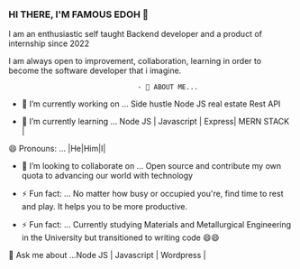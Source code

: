 ### HI THERE, I'M FAMOUS EDOH 👋

I am an enthusiastic self taught Backend developer and a product of internship since 2022

I am always open to improvement, collaboration, learning in order to become the software developer that i imagine.

                                    - 💬 ABOUT ME...
                                    
- 🔭 I’m currently working on ... Side  hustle Node JS real estate Rest API

- 🌱 I’m currently learning ... Node JS | Javascript | Express| MERN STACK |

😄 Pronouns: ... |He|Him|I|

- 👯 I’m looking to collaborate on ... Open source and contribute my own quota to advancing our world with technology

- ⚡ Fun fact: ... No matter how busy or occupied you're, find time to rest and play. It helps you to be more productive.

- ⚡ Fun fact: ... Currently studying Materials and Metallurgical Engineering in the University but transitioned to writing code 😄😄

💬 Ask me about ...Node JS | Javascript | Wordpress |

                                         
                                         

<!--
**Famousedoh/Famousedoh** is a ✨ _special_ ✨ repository because its `README.md` (this file) appears on your GitHub profile.

Here are some ideas to get you started:

- 🔭 I’m currently working on ... Side  hustle Node JS real estate Rest API
- 🌱 I’m currently learning ... Node JS | Javascript | Express| React
- 👯 I’m looking to collaborate on ...
- 🤔 I’m looking for help with ...
- 💬 Ask me about ...
- 📫 How to reach me: ... 
- 😄 Pronouns: ...
- ⚡ Fun fact: ...
-->
